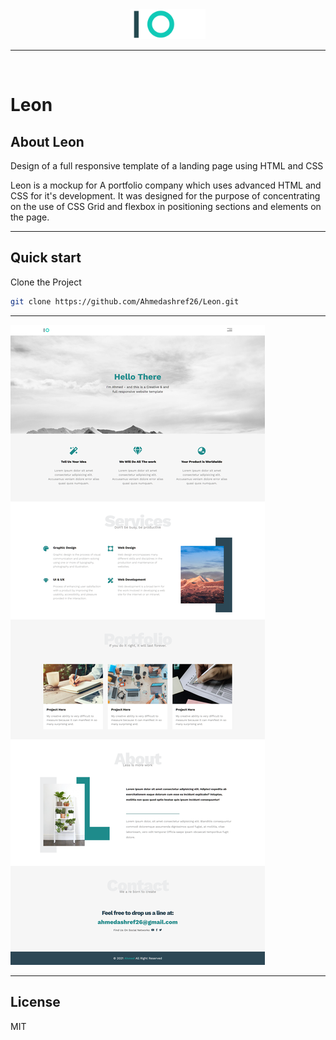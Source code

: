 <div align="center" id="top"> 
  <img src="images/logo.png" alt="logo" width="120" />
</div>

<hr>
<br>


# Leon

## About Leon


Design of a full responsive template of a landing page using HTML and CSS

Leon is a mockup for A portfolio company which uses advanced HTML and CSS for it's development. It was designed for the purpose of concentrating on the use of CSS Grid and flexbox in positioning sections and elements on the page.

---
## Quick start

Clone the Project

```bash
git clone https://github.com/Ahmedashref26/Leon.git
```

---

[![Leon](images/full.png)](images/full.png)

---

## License

MIT